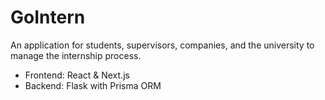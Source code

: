 # GoIntern
An application for students, supervisors, companies, and the university to manage the internship process.
- Frontend: React & Next.js
- Backend: Flask with Prisma ORM